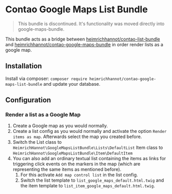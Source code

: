 # Contao Google Maps List Bundle

> This bundle is discontinued. It's functionality was moved directly into google-maps-bundle.

This bundle acts as a bridge between [heimrichhannot/contao-list-bundle](https://github.com/heimrichhannot/contao-list-bundle) and [heimrichhannot/contao-google-maps-bundle](https://github.com/heimrichhannot/contao-google-maps-bundle) in order render lists as a google map.

## Installation

Install via composer: `composer require heimrichhannot/contao-google-maps-list-bundle` and update your database.

## Configuration

### Render a list as a Google Map

1. Create a Google map as you would normally.
2. Create a list config as you would normally and activate the option `Render items as map`. Afterwards select the map you created before.
3. Switch the List class to `HeimrichHannot\GoogleMapsListBundle\Lists\DefaultList` Item class to `HeimrichHannot\GoogleMapsListBundle\Item\DefaultItem`
4. You can also add an ordinary textual list containing the items as links for triggering click events on the markers in the map (which are representing the same items as mentioned before).
    1. For this activate `Add map control list` in the list config.
    2. Switch the list template to `list_google_maps_default.html.twig` and the item template to `list_item_google_maps_default.html.twig`.
